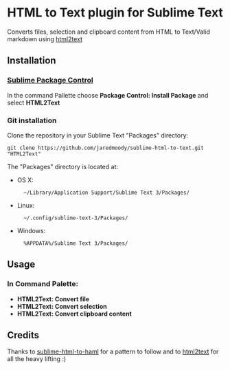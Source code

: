 # HTML to Text plugin for Sublime Text

Converts files, selection and clipboard content from HTML to Text/Valid markdown
using [html2text](https://github.com/aaronsw/html2text)

## Installation

### [Sublime Package Control](http://wbond.net/sublime_packages/package_control)

In the command Pallette choose **Package Control: Install Package** and select
**HTML2Text**

### Git installation

Clone the repository in your Sublime Text "Packages" directory:

    git clone https://github.com/jaredmoody/sublime-html-to-text.git "HTML2Text"

The "Packages" directory is located at:

* OS X:

        ~/Library/Application Support/Sublime Text 3/Packages/

* Linux:

        ~/.config/sublime-text-3/Packages/

* Windows:

        %APPDATA%/Sublime Text 3/Packages/

## Usage

### In Command Palette:

* **HTML2Text: Convert file**
* **HTML2Text: Convert selection**
* **HTML2Text: Convert clipboard content**

## Credits

Thanks to
[sublime-html-to-haml](https://github.com/pavelpachkovskij/sublime-html-to-haml)
for a pattern to follow and to [html2text](https://github.com/aaronsw/html2text)
for all the heavy lifting :)
